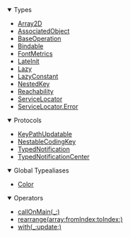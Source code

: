 <details open>
<summary>Types</summary>

  - [Array2D](Array2D)
  - [AssociatedObject](AssociatedObject)
  - [BaseOperation](BaseOperation)
  - [Bindable](Bindable)
  - [FontMetrics](FontMetrics)
  - [LateInit](LateInit)
  - [Lazy](Lazy)
  - [LazyConstant](LazyConstant)
  - [NestedKey](NestedKey)
  - [Reachability](Reachability)
  - [ServiceLocator](ServiceLocator)
  - [ServiceLocator.Error](ServiceLocator_Error)

</details>

<details open>
<summary>Protocols</summary>

  - [KeyPathUpdatable](KeyPathUpdatable)
  - [NestableCodingKey](NestableCodingKey)
  - [TypedNotification](TypedNotification)
  - [TypedNotificationCenter](TypedNotificationCenter)

</details>

<details open>
<summary>Global Typealiases</summary>

  - [Color](Color)

</details>

<details open>
<summary>Operators</summary>

  - [callOnMain(\_:)](callOnMain\(_:\))
  - [rearrange(array:fromIndex:toIndex:)](rearrange\(array:fromIndex:toIndex:\))
  - [with(\_:update:)](with\(_:update:\))

</details>
